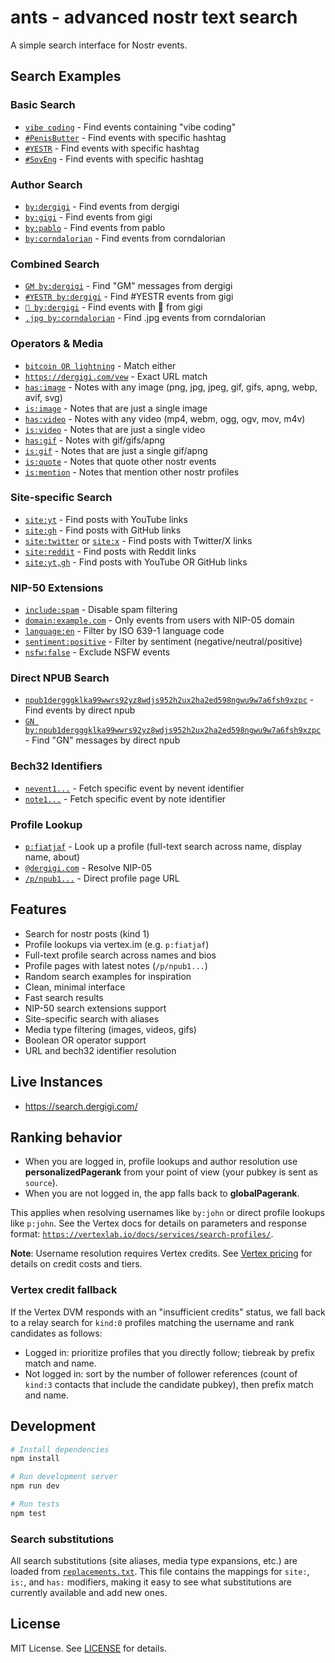 # ants - advanced nostr text search

A simple search interface for Nostr events.

## Search Examples

### Basic Search
- [`vibe coding`](https://search.dergigi.com/?q=vibe%20coding) - Find events containing "vibe coding"
- [`#PenisButter`](https://search.dergigi.com/?q=%23PenisButter) - Find events with specific hashtag
- [`#YESTR`](https://search.dergigi.com/?q=%23YESTR) - Find events with specific hashtag
- [`#SovEng`](https://search.dergigi.com/?q=%23SovEng) - Find events with specific hashtag

### Author Search
- [`by:dergigi`](https://search.dergigi.com/?q=by%3Adergigi) - Find events from dergigi
- [`by:gigi`](https://search.dergigi.com/?q=by%3Agigi) - Find events from gigi
- [`by:pablo`](https://search.dergigi.com/?q=by%3Apablo) - Find events from pablo
- [`by:corndalorian`](https://search.dergigi.com/?q=by%3Acorndalorian) - Find events from corndalorian

### Combined Search
- [`GM by:dergigi`](https://search.dergigi.com/?q=GM%20by%3Adergigi) - Find "GM" messages from dergigi
- [`#YESTR by:dergigi`](https://search.dergigi.com/?q=%23YESTR%20by%3Adergigi) - Find #YESTR events from gigi
- [`👀 by:dergigi`](https://search.dergigi.com/?q=%F0%9F%91%80%20by%3Adergigi) - Find events with 👀 from gigi
- [`.jpg by:corndalorian`](https://search.dergigi.com/?q=.jpg%20by%3Acorndalorian) - Find .jpg events from corndalorian

### Operators & Media
- [`bitcoin OR lightning`](https://search.dergigi.com/?q=bitcoin%20OR%20lightning) - Match either
- [`https://dergigi.com/vew`](https://search.dergigi.com/?q=https%3A//dergigi.com/vew) - Exact URL match
- [`has:image`](https://search.dergigi.com/?q=has%3Aimage) - Notes with any image (png, jpg, jpeg, gif, gifs, apng, webp, avif, svg)
- [`is:image`](https://search.dergigi.com/?q=is%3Aimage) - Notes that are just a single image
- [`has:video`](https://search.dergigi.com/?q=has%3Avideo) - Notes with any video (mp4, webm, ogg, ogv, mov, m4v)
- [`is:video`](https://search.dergigi.com/?q=is%3Avideo) - Notes that are just a single video
- [`has:gif`](https://search.dergigi.com/?q=has%3Agif) - Notes with gif/gifs/apng
- [`is:gif`](https://search.dergigi.com/?q=is%3Agif) - Notes that are just a single gif/apng
- [`is:quote`](https://search.dergigi.com/?q=is%3Aquote) - Notes that quote other nostr events
- [`is:mention`](https://search.dergigi.com/?q=is%3Amention) - Notes that mention other nostr profiles

### Site-specific Search
- [`site:yt`](https://search.dergigi.com/?q=site%3Ayt) - Find posts with YouTube links
- [`site:gh`](https://search.dergigi.com/?q=site%3Agh) - Find posts with GitHub links
- [`site:twitter`](https://search.dergigi.com/?q=site%3Atwitter) or [`site:x`](https://search.dergigi.com/?q=site%3Ax) - Find posts with Twitter/X links
- [`site:reddit`](https://search.dergigi.com/?q=site%3Areddit) - Find posts with Reddit links
- [`site:yt,gh`](https://search.dergigi.com/?q=site%3Ayt%2Cgh) - Find posts with YouTube OR GitHub links

### NIP-50 Extensions
- [`include:spam`](https://search.dergigi.com/?q=include%3Aspam) - Disable spam filtering
- [`domain:example.com`](https://search.dergigi.com/?q=domain%3Aexample.com) - Only events from users with NIP-05 domain
- [`language:en`](https://search.dergigi.com/?q=language%3Aen) - Filter by ISO 639-1 language code
- [`sentiment:positive`](https://search.dergigi.com/?q=sentiment%3Apositive) - Filter by sentiment (negative/neutral/positive)
- [`nsfw:false`](https://search.dergigi.com/?q=nsfw%3Afalse) - Exclude NSFW events

### Direct NPUB Search
- [`npub1dergggklka99wwrs92yz8wdjs952h2ux2ha2ed598ngwu9w7a6fsh9xzpc`](https://search.dergigi.com/?q=npub1dergggklka99wwrs92yz8wdjs952h2ux2ha2ed598ngwu9w7a6fsh9xzpc) - Find events by direct npub
- [`GN by:npub1dergggklka99wwrs92yz8wdjs952h2ux2ha2ed598ngwu9w7a6fsh9xzpc`](https://search.dergigi.com/?q=GN%20by%3Anpub1dergggklka99wwrs92yz8wdjs952h2ux2ha2ed598ngwu9w7a6fsh9xzpc) - Find "GN" messages by direct npub

### Bech32 Identifiers
- [`nevent1...`](https://search.dergigi.com/?q=nevent1...) - Fetch specific event by nevent identifier
- [`note1...`](https://search.dergigi.com/?q=note1...) - Fetch specific event by note identifier

### Profile Lookup
- [`p:fiatjaf`](https://search.dergigi.com/?q=p%3Afiatjaf) - Look up a profile (full-text search across name, display name, about)
- [`@dergigi.com`](https://search.dergigi.com/?q=%40dergigi.com) - Resolve NIP-05
- [`/p/npub1...`](https://search.dergigi.com/?q=/p/npub1...) - Direct profile page URL

## Features

- Search for nostr posts (kind 1)
- Profile lookups via vertex.im (e.g. `p:fiatjaf`)
- Full-text profile search across names and bios
- Profile pages with latest notes (`/p/npub1...`)
- Random search examples for inspiration
- Clean, minimal interface
- Fast search results
- NIP-50 search extensions support
- Site-specific search with aliases
- Media type filtering (images, videos, gifs)
- Boolean OR operator support
- URL and bech32 identifier resolution

## Live Instances

- https://search.dergigi.com/

## Ranking behavior

- When you are logged in, profile lookups and author resolution use **personalizedPagerank** from your point of view (your pubkey is sent as `source`).
- When you are not logged in, the app falls back to **globalPagerank**.

This applies when resolving usernames like `by:john` or direct profile lookups like `p:john`. See the Vertex docs for details on parameters and response format: [`https://vertexlab.io/docs/services/search-profiles/`](https://vertexlab.io/docs/services/search-profiles/).

**Note**: Username resolution requires Vertex credits. See [Vertex pricing](https://vertexlab.io/pricing/) for details on credit costs and tiers.

### Vertex credit fallback

If the Vertex DVM responds with an "insufficient credits" status, we fall back to a relay search for `kind:0` profiles matching the username and rank candidates as follows:

- Logged in: prioritize profiles that you directly follow; tiebreak by prefix match and name.
- Not logged in: sort by the number of follower references (count of `kind:3` contacts that include the candidate pubkey), then prefix match and name.

## Development

```bash
# Install dependencies
npm install

# Run development server
npm run dev

# Run tests
npm test
```

### Search substitutions

All search substitutions (site aliases, media type expansions, etc.) are loaded from [`replacements.txt`](public/replacements.txt). This file contains the mappings for `site:`, `is:`, and `has:` modifiers, making it easy to see what substitutions are currently available and add new ones.

## License

MIT License. See [LICENSE](LICENSE) for details.
